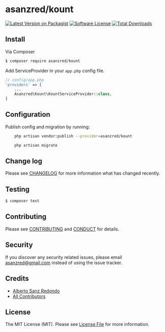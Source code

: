 # asanzred/kount

[![Latest Version on Packagist][ico-version]][link-packagist]
[![Software License][ico-license]](LICENSE.md)
[![Total Downloads][ico-downloads]][link-downloads]

## Install

Via Composer

``` bash
$ composer require asanzred/kount
```

Add ServiceProvider in your `app.php` config file.

```php
// config/app.php
'providers' => [
    ...
    Asanzred\Kount\KountServiceProvider::class,
]
```

## Configuration

Publish config and migration by running:

``` bash
    php artisan vendor:publish --provider=asanzred/kount
```
``` bash
    php artisan migrate
```


## Change log

Please see [CHANGELOG](CHANGELOG.md) for more information what has changed recently.

## Testing

``` bash
$ composer test
```

## Contributing

Please see [CONTRIBUTING](CONTRIBUTING.md) and [CONDUCT](CONDUCT.md) for details.

## Security

If you discover any security related issues, please email asanzred@gmail.com instead of using the issue tracker.

## Credits

- [Alberto Sanz Redondo][link-author]
- [All Contributors][link-contributors]

## License

The MIT License (MIT). Please see [License File](LICENSE.md) for more information.

[ico-version]: https://img.shields.io/packagist/v/asanzred/kount.svg?style=flat-square
[ico-license]: https://img.shields.io/badge/license-MIT-brightgreen.svg?style=flat-square
[ico-downloads]: https://img.shields.io/packagist/dt/asanzred/kount.svg?style=flat-square

[link-packagist]: https://packagist.org/packages/asanzred/kount
[link-downloads]: https://packagist.org/packages/asanzred/kount
[link-author]: https://github.com/asanzred
[link-contributors]: ../../contributors
